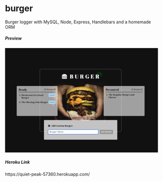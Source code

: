 # burger
<p>Burger logger with MySQL, Node, Express, Handlebars and a homemade ORM</p>

<h5>Preview</h5>
<img src="/burger-screenshot.png" alt="Preview" />


<h5>Heroku Link</h5>
https://quiet-peak-57360.herokuapp.com/


